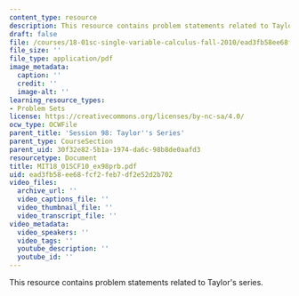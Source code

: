 ```yaml
---
content_type: resource
description: This resource contains problem statements related to Taylor's series.
draft: false
file: /courses/18-01sc-single-variable-calculus-fall-2010/ead3fb58ee68fcf2feb7df2e52d2b702_MIT18_01SCF10_ex98prb.pdf
file_size: ''
file_type: application/pdf
image_metadata:
  caption: ''
  credit: ''
  image-alt: ''
learning_resource_types:
- Problem Sets
license: https://creativecommons.org/licenses/by-nc-sa/4.0/
ocw_type: OCWFile
parent_title: 'Session 98: Taylor''s Series'
parent_type: CourseSection
parent_uid: 30f32e82-5b1a-1974-da6c-98b8de0aafd3
resourcetype: Document
title: MIT18_01SCF10_ex98prb.pdf
uid: ead3fb58-ee68-fcf2-feb7-df2e52d2b702
video_files:
  archive_url: ''
  video_captions_file: ''
  video_thumbnail_file: ''
  video_transcript_file: ''
video_metadata:
  video_speakers: ''
  video_tags: ''
  youtube_description: ''
  youtube_id: ''
---
```

This resource contains problem statements related to Taylor's series.